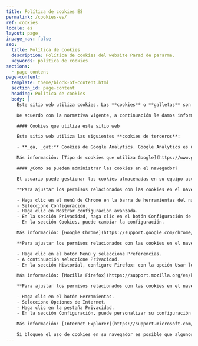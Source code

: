 ```yaml
---
title: Política de cookies ES
permalink: /cookies-es/
ref: cookies
locale: es
layout: page
inpage_nav: false
seo:
  title: Política de cookies
  description: Política de cookies del website Parad de pararme.
  keywords: política de cookies
sections:
  - page-content
page-content:
  template: theme/block-of-content.html
  section_id: page-content
  heading: Política de cookies
  body: |
    Este sitio web utiliza cookies. Las **cookies** o **galletas** son pequeños ficheros de texto que los servidores web envían al navegador cuando sirven las páginas solicitadas por la persona usuaria. Quedan almacenadas en el terminal ya sea un ordenador, un teléfono móvil o una tableta, y son gestionadas por el navegador. Este mecanismo permite almacenar y recuperar información relativa a las personas usuarias (como por ejemplo si han iniciado sesión o no), datos de conexión a las redes sociales o datos de preferencias de navegación. Estos datos son almacenados para ser recordados cuando visitan de nuevo la página.

    De acuerdo con la normativa vigente, a continuación le damos información sobre qué cookies utiliza este sitio web así como de la forma de controlar la gestión y de cómo eliminarlas completamente. Al mismo tiempo, solicitamos su consentimiento para poder utilizarlas.

    #### Cookies que utiliza este sitio web

    Este sitio web utiliza las siguientes **cookies de terceros**:

    - **_ga, _gat:** Cookies de Google Analytics. Google Analytics es un servicio que ofrece Google y que recoge información sobre qué páginas del sitio web se han consultado, en qué momento, con qué navegador, etc, para poder elaborar estadísticas sobre tráfico y volumen de visitas en la web. Esta información es almacenada en los servidores de Google en Estados Unidos, con el compromiso de ser tratada con un nivel de protección de acuerdo a la normativa europea. Caducan en dos años y diez minutos respectivamente.

    Más información: [Tipo de cookies que utiliza Google](https://www.google.com/policies/technologies/types/).

    #### ¿Como se pueden administrar las cookies en el navegador?

    El usuario puede gestionar las cookies almacenadas en su equipo accediendo a la configuración del navegador. A continuación os mostramos como puede cambiar la configuración de las cookies en los navegadores más populares. La información mostrada corresponde a las últimas versiones existentes en el momento de la confección de esta documentación. Es posible que las instrucciones difieran en futuras versiones de los navegadores. En este caso, por favor, consulte la sección de apoyo correspondiente de la empresa desarrolladora.

    **Para ajustar los permisos relacionados con las cookies en el navegador Google Chrome:**

    - Haga clic en el menú de Chrome en la barra de herramientas del navegador.
    - Seleccione Configuración.
    - Haga clic en Mostrar configuración avanzada.
    - En la sección Privacidad, haga clic en el botón Configuración de contenido.
    - En la sección Cookies, puede cambiar la configuración.

    Más información: [Google Chrome](https://support.google.com/chrome/answer/95647?hl=ca).

    **Para ajustar los permisos relacionados con las cookies en el navegador Mozilla Firefox:**

    - Haga clic en el botón Menú y seleccione Preferencias.
    - A continuación seleccione Privacidad.
    - En la sección Historial, configure Firefox: con la opción Usar los parámetros personalizados del historial. Ahora puede cambiar la configuración de las cookies.

    Más información: [Mozilla Firefox](https://support.mozilla.org/es/kb/habilitar-y-deshabilitar-cookies-sitios-web-rastrear-preferencias).

    **Para ajustar los permisos relacionados con las cookies en el navegador Internet Explorer:**

    - Haga clic en el botón Herramientas.
    - Seleccione Opciones de Internet.
    - Haga clic en la pestaña Privacidad.
    - En la sección Configuración, puede personalizar su configuración.

    Más información: [Internet Explorer](https://support.microsoft.com/es-es/help/17442/windows-internet-explorer-delete-manage-cookies).

    Si bloquea el uso de cookies en su navegador es posible que algunos servicios o funcionalidades de la página web no estén disponibles.
---
```


